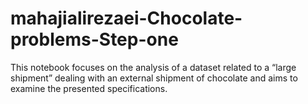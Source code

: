 # mahajialirezaei-Chocolate-problems-Step-one
This notebook focuses on the analysis of a dataset related to a “large shipment” dealing with an external shipment of chocolate and aims to examine the presented specifications.
